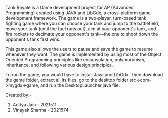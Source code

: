 Tank Royale is a Game development project for AP (Advanced Programming) created using JAVA and LibGdx, a cross-platform game development framework. The game is a two-player, turn-based tank fighting game where you can choose your tank and jump to the battlefield, move your tank (until the fuel runs out), aim at your opponent's tank, and fire rockets to decimate your opponent's tank—the one to shoot down the opponent's tank first wins. 

This game also allows the users to pause and save the game to resume whenever they want. The game is implemented by using most of the Object Oriented Programming principles like encapsulation, polymorphism, inheritance, and following various design principles. 

To run the game, you would have to install Java and LibGdx. Then download the game folder, extract all its files, go to the desktop folder src->com->mygdx->game, and run the DesktopLauncher.java file. 

Created by:- 
  1. Aditya Jain - 2021511
  2. Vinayak Sharma - 2021574
